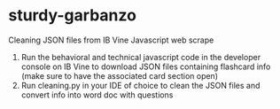 # sturdy-garbanzo
Cleaning JSON files from IB Vine Javascript web scrape 

1) Run the behavioral and technical javascript code in the developer console on IB Vine to download JSON files containing flashcard info (make sure to have the associated card section open)
2) Run cleaning.py in your IDE of choice to clean the JSON files and convert info into word doc with questions



